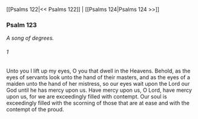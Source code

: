 [[Psalms 122|<< Psalms 122]]  |  [[Psalms 124|Psalms 124 >>]]

### Psalm 123

*A song of degrees.*

###### 1
Unto you I lift up my eyes, O you that dwell in the Heavens. Behold, as the eyes of servants look unto the hand of their masters, and as the eyes of a maiden unto the hand of her mistress, so our eyes wait upon the Lord our God until he has mercy upon us. Have mercy upon us, O Lord, have mercy upon us, for we are exceedingly filled with contempt. Our soul is exceedingly filled with the scorning of those that are at ease and with the contempt of the proud.